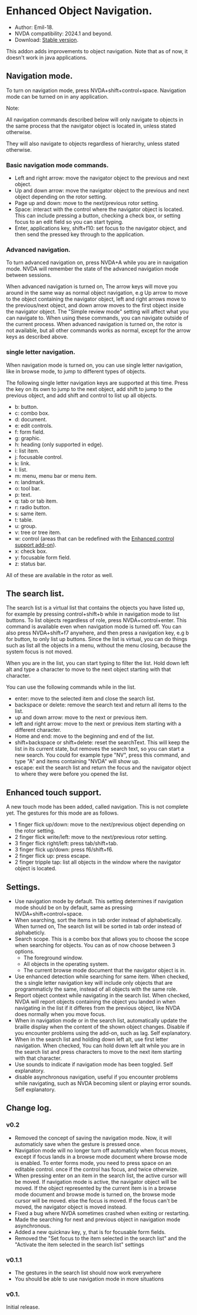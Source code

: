 # Enhanced Object Navigation.
* Author: Emil-18.
* NVDA compatibility: 2024.1 and beyond.
* Download: [Stable version](https://github.com/Emil-18/enhanced-object-navigation/releases/download/v0.2.1/enhancedObjectNavigation-0.2.1.nvda-addon).

This addon adds improvements to object navigation. Note that as of now, it doesn't work in java applications.

## Navigation mode.

To turn on navigation mode, press NVDA+shift+control+space.
Navigation mode can be turned on in any application.

Note:

All navigation commands described below will only navigate to objects in the same process that the navigator object is located in, unless stated otherwise.

They will also navigate to objects regardless of hierarchy, unless stated otherwise.


### Basic navigation mode commands.

* Left and right arrow: move the navigator object to the previous and next object.
* Up and down arrow: move the navigator object to the previous and next object depending on the rotor setting.
* Page up and down: move to the next/previous rotor setting.
* Space: interact with the control where the navigator object is located. This can include pressing a button, checking a check box, or setting focus to an edit field so you can start typing.
* Enter, applications key, shift+f10: set focus to the navigator object, and then send the pressed key through to the application.

### Advanced navigation.

To turn advanced navigation on, press NVDA+A while you are in navigation mode. NVDA will remember the state of the advanced navigation mode between sessions.

When advanced navigation is turned on, The arrow keys will move you around in the same way as normal object navigation, e.g Up arrow to move to the object containing the navigator object, left and right arrows move to the previous/next object, and down arrow moves to the first object inside the navigator object. The "Simple review mode" setting will affect what you can navigate to.
When using these commands, you  can navigate outside of the current process.
When advanced navigation is turned on, the rotor is not available, but all other commands works as normal, except for the arrow keys as described above.

### single letter navigation.

When navigation mode is turned on, you can use single letter navigation, like in browse mode, to jump to different types of objects.

The following single letter navigation keys are supported at this time.
Press the key on its own to jump to the next object, add shift to jump to the previous object, and add shift and control to list up all objects.

* b: button.
* c: combo box.
* d: document.
* e: edit controls.
* f: form field.
* g: graphic.
* h: heading (only supported in edge).
* i: list item.
* j: focusable control.
* k: link.
* l: list.
* m: menu, menu bar or menu item.
* n: landmark.
* o: tool bar.
* p: text.
* q: tab or tab item.
* r: radio button.
* s: same item.
* t: table.
* u: group.
* v: tree or tree item.
* w: control (areas that can be redefined with the [Enhanced control support add-on](https://github.com/emil-18/enhanced-control-support)).
* x: check box.
* y: focusable form field.
* z: status bar.

All of these are available in the rotor as well.
## The search list.

The search list is a virtual list that contains the objects you have listed up, for example by pressing control+shift+b while in navigation mode to list buttons.
To list objects regardless of role, press NVDA+control+enter. This command is available even when navigation mode is turned off. You can also press NVDA+shift+f7 anywhere, and then press a navigation key, e.g b for button, to only list up buttons.
Since the list is virtual, you can do things such as list all the objects in a menu, without the menu closing, because the system focus is not moved.

When you are in the list, you can start typing to filter the list. Hold down left alt and type a character to move to the next object starting with that character.

You can use the following commands while in the list.

* enter: move to the selected item and close the search list.
* backspace or delete: remove the search text and return all items to the list.
* up and down arrow: move to the next or previous item.
* left and right arrow: move to the next or previous item starting with a different character.
* Home and end: move to the beginning and end of the list.
* shift+backspace or shift+delete: reset the searchText. This will keep the list in its current state, but removes the search text, so you can start a new search. You could for example type "NV", press this command, and type "A" and items containing "NVDA" will show up.
* escape: exit  the search list and return the focus and the navigator object  to where they were before you opened the list.

## Enhanced touch support.

A new touch mode has been added, called navigation. This is not complete yet.
The gestures for this mode are as follows.
* 1 finger flick up/down: move to the next/previous object depending on the rotor setting.
* 2 finger flick write/left: move to the next/previous rotor setting.
* 3 finger flick right/left: press tab/shift+tab.
* 3 finger flick up/down: press f6/shift+f6.
* 2 finger flick up: press escape.
* 2 finger tripple tap: list all objects in the window where the navigator object is located.
## Settings.

* Use navigation mode by default.
This setting determines if navigation mode should be on by default, same as pressing NVDA+shift+control+space.
* When searching, sort the items in tab order instead of alphabetically.
When turned on, The search list will be sorted in tab order instead of alphabeticly.
* Search scope.
This is a combo box that allows you to choose the scope when searching for objects.
You can as of now choose between 3 options.
    * The foreground window.
    * All objects in the operating system.
    * The current browse mode document that the navigator object is in.
* Use enhanced detection while searching for same item.
When checked, the s single letter navigation key will include only objects that are programmaticly the same, instead of all objects with the same role.
* Report object context while navigating in the search list.
When checked, NVDA will report objects containing the object you landed in when navigating in the list if it differes from the previous object, like NVDA does normally when you move focus.
* When in navigation mode or in the search list, automatically update the braille display when the content of the shown object changes. Disable if you encounter problems using the add-on, such as lag. Self explanatory.
* When in the search list and holding down left alt, use first letter navigation.
When checked, You can hold down left alt while you are in the search list and press characters to move to the next item starting with that character.
* Use sounds to indicate if navigation mode has been toggled. Self explanatory.
* disable asynchronous navigation, useful if you encounter problems while navigating, such as NVDA becoming silent or playing error sounds. Self explanatory.

## Change log.


### v0.2
* Removed the concept of saving the navigation mode. Now, it will automaticly save when the gesture is pressed once.
* Navigation mode will no longer turn off automaticly when focus moves, except if focus lands in a browse mode document where browse mode is enabled. To enter forms mode, you need to press space on an editable control. once if the control has focus, and twice otherwize.
* When pressing enter on an item in the search list, the active cursor will be moved. If navigation mode is active, the navigator object will be moved. If the object represented by the current item is in a browse mode document and browse mode is turned on, the browse mode cursor will be moved.
else the focus is moved. If the focus can't be moved, the navigator object is moved instead.
* Fixed a bug where NVDA sometimes crashed when exiting or restarting.
* Made the searching for next and previous object in navigation mode asynchronous.
* Added a new quicknav key, y, that is for focusable form fields.
* Removed the "Set focus to the item selected in the search list" and the "Activate the item selected in the search list" settings

### v0.1.1

* The gestures in the search list should now work everywhere
* You should be able to use navigation mode in more situations

### v0.1.

Initial release.
